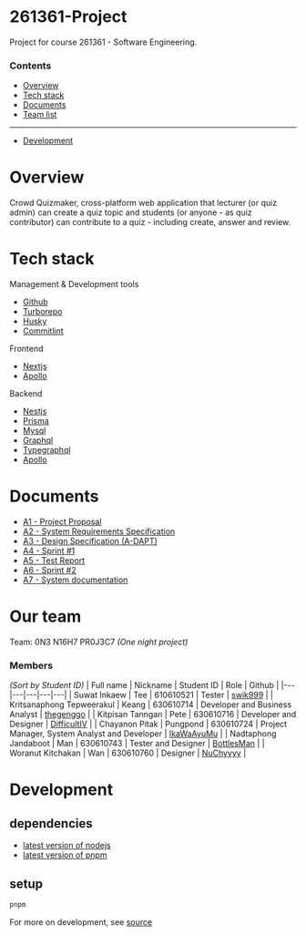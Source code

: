 # 261361-Project

Project for course 261361 - Software Engineering.

### Contents

- [Overview](#overview)
- [Tech stack](#tech-stack)
- [Documents](#documents)
- [Team list](#our-team)

---

- [Development](#development)

# Overview

Crowd Quizmaker, cross-platform web application that lecturer (or quiz admin) can create a quiz topic and students (or anyone - as quiz contributor) can contribute to a quiz - including create, answer and review.

# Tech stack

Management & Development tools

- [Github](https://www.github.com)
- [Turborepo](https://turborepo.com/)
- [Husky](https://typicode.github.io/husky/#/)
- [Commitlint](https://commitlint.js.org/#/)

Frontend

- [Nextjs](https://nextjs.org/)
- [Apollo](https://www.apollographql.com/)

Backend

- [Nestjs](https://nestjs.com/)
- [Prisma](https://www.prisma.io/)
- [Mysql](https://www.mysql.com/)
- [Graphql](https://graphql.org/)
- [Typegraphql](https://typegraphql.com/)
- [Apollo](https://www.apollographql.com/)

# Documents

- [A1 - Project Proposal](./documents/A1/A1.pdf)
- [A2 - System Requirements Specification](./documents/A2/A2.pdf)
- [A3 - Design Specification (A-DAPT)](./documents/A3/A3.pdf)
- [A4 - Sprint #1](./documents/A4/A4.pdf)
- [A5 - Test Report](./documents/A5/A5.pdf)
- [A6 - Sprint #2](./documents/A6/A6.pdf)
- [A7 - System documentation](./documents/A7/A7.pdf)

# Our team

Team: 0N3 N16H7 PR0J3C7 _(One night project)_

### Members

_(Sort by Student ID)_
| Full name | Nickname | Student ID | Role | Github |
|---|---|---|---|---|
| Suwat Inkaew | Tee | 610610521 | Tester | [swik999](https://github.com/swik999/) |
| Kritsanaphong Tepweerakul | Keang | 630610714 | Developer and Business Analyst | [thegenggo](https://github.com/thegenggo/) |
| Kitpisan Tanngan | Pete | 630610716 | Developer and Designer | [DifficultIV](https://github.com/DifficultIV) |
| Chayanon Pitak | Pungpond | 630610724 | Project Manager, System Analyst and Developer | [IkaWaAyuMu](https://github.com/IkaWaAyuMu) |
| Nadtaphong Jandaboot | Man | 630610743 | Tester and Designer | [BottlesMan](https://github.com/BottlesMan) |
| Woranut Kitchakan | Wan | 630610760 | Designer | [NuChyyyy](https://github.com/NuChyyyy) |

# Development

## dependencies

- [latest version of nodejs](https://nodejs.org/en/)
- [latest version of pnpm](https://pnpm.io/)

## setup

```bash
pnpm
```

For more on development, see [source](./source/)
